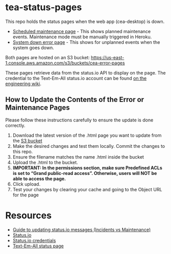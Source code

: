 # tea-status-pages

This repo holds the status pages when the web app (cea-desktop) is down.

- [Scheduled maintenance page](https://s3.amazonaws.com/cea-error-pages/maintenance.html) - This shows planned maintenance events. Maintenance mode must be manually triggered in Heroku.
- [System down error page](https://s3.amazonaws.com/cea-error-pages/error.html) - This shows for unplanned events when the system goes down.

Both pages are hosted on an S3 bucket: https://us-east-1.console.aws.amazon.com/s3/buckets/cea-error-pages

These pages retrieve data from the status.io API to display on the page. The credential to the Text-Em-All status.io account can be found [on the engineering wiki](https://sites.google.com/call-em-all.com/engineeringoperationswiki/contact-info?authuser=0#h.p_2_vfmYqglTNj).

## How to Update the Contents of the Error or Maintenance Pages

Please follow these instructions carefully to ensure the update is done correctly.

1. Download the latest version of the .html page you want to update from the [S3 bucket](https://us-east-1.console.aws.amazon.com/s3/buckets/cea-error-pages)
1. Make the desired changes and test them locally. Commit the changes to this repo.
1. Ensure the filename matches the name .html inside the bucket
1. Upload the .html to the bucket.
1. **IMPORTANT: In the permissions section, make sure Predefined ACLs is set to “Grand public-read access”. Otherwise, users will NOT be able to access the page.**
1. Click upload.
1. Test your changes by clearing your cache and going to the Object URL for the page

# Resources

- [Guide to updating status.io messages (Incidents vs Maintenance)](https://docs.google.com/document/d/1wp1BLBJq0KWVw31sUlQ7hVIxYAyFJxTIOBCybZ_h1AE/edit?tab=t.0)
- [Status.io](https://status.io/)
- [Status.io credentials](https://sites.google.com/call-em-all.com/engineeringoperationswiki/contact-info?authuser=0#h.p_2_vfmYqglTNj)
- [Text-Em-All status page](https://status.text-em-all.com/)
